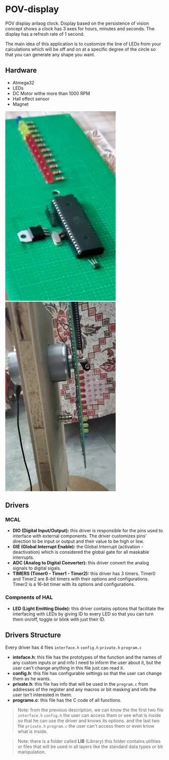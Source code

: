 # POV-display
POV display anlaog clock. Display based on the persistence of vision concept shows a clock has 3 axes for hours, minutes and seconds. The display has a refresh rate of 1 second.  

The main idea of this application is to customize the line of LEDs from your calculations which will be off and on at a specific degree of the circle so that you can generate any shape you want.

## Hardware
* Atmega32
* LEDs
* DC Motor withe more than 1000 RPM
* Hall effect sensor
* Magnet

<img src="https://github.com/HosamAyoub/Photos/blob/main/POV-display/1.png?raw=true" title = "Hardware" width="350" height="600"> &emsp; &emsp; &emsp; &emsp; <img src="https://github.com/HosamAyoub/Photos/blob/main/POV-display/2.png?raw=true" title = "Hardware" width="350" height="600">

## Drivers

### MCAL
* **DIO (Digital Input/Output):** this driver is responsible for the pins used to interface with external components. The driver customizes pins' direction to be input or output and their value to be high or low.
* **GIE (Global Interrupt Enable):** the Global Interrupt (activation - deactivation) which is considered the global gate for all maskable interrupts.
* **ADC (Analog to Digital Converter):** this driver convert the analog signals to digital sigals.
* **TIMERS (Timer0 - Timer1 - Timer2):** this driver has 3 timers. Timer0 and Timer2 are 8-bit timers with their options and configurations. Timer2 is a 16-bit timer with its options and configurations.

### Compnents of HAL
* **LED (Light Emitting Diode):** this driver contains options that facilitate the interfacing with LEDs by giving ID to every LED so that you can turn them on/off, toggle or blink with just their ID.

## Drivers Structure
Every driver has 4 files `interface.h` `config.h` `private.h` `program.c`

* **inteface.h**: this file has the prototypes of the function and the names of any custom inputs or and info I need to inform the user about it, but the user can't change anything in this file just can read it.
* **config.h**: this file has configurable settings so that the user can change them as he wants.
* **private.h**: this file has info that will be used in the `program.c` from addresses of the register and any macros or bit masking and info the user isn't interested in them.
* **programe.c**: this file has the C code of all functions.
> Note: from the previous description, we can know the the first two file `interface.h` `config.h` the user can access them or see what is inside so that he can use the driver and knows its options. and the last two file `private.h` `program.c` the user can't access them or even know what is inside.

> Note: there is a folder called **LIB** (Library) this folder contains utilities or files that will be used in all layers like the standard data types or bit manipulation.